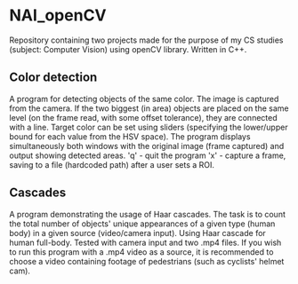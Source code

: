 # NAI_openCV

Repository containing two projects made for the purpose of my CS studies (subject: Computer Vision) using openCV library. Written in C++.

## Color detection

A program for detecting objects of the same color. The image is captured from the camera. If the two biggest (in area) objects are placed on the same level (on the frame read, with some offset tolerance), they are connected with a line.
Target color can be set using sliders (specifying the lower/upper bound for each value from the HSV space).
The program displays simultaneously both windows with the original image (frame captured) and output showing detected areas.
'q' - quit the program
'x' - capture a frame, saving to a file (hardcoded path) after a user sets a ROI.

## Cascades

A program demonstrating the usage of Haar cascades. 
The task is to count the total number of objects' unique appearances of a given type (human body) in a given source (video/camera input). Using Haar cascade for human full-body. Tested with camera input and two .mp4 files.
If you wish to run this program with a .mp4 video as a source, it is recommended to choose a video containing footage of pedestrians (such as cyclists' helmet cam).
